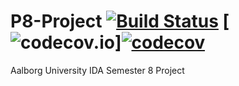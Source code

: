 # P8-Project [![Build Status](https://travis-ci.org/DanMeakin/P8-Project.svg?branch=master)](https://travis-ci.org/DanMeakin/P8-Project) [![codecov.io](https://codecov.io/github/DanMeakin/P8-Project/coverage.svg?branch=master)][![codecov](https://codecov.io/gh/DanMeakin/P8-Project/branch/master/graph/badge.svg)](https://codecov.io/gh/DanMeakin/P8-Project)

Aalborg University IDA Semester 8 Project
